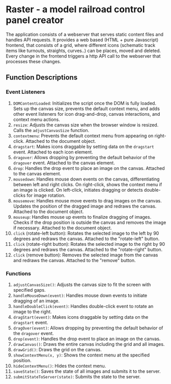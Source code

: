 # Raster - a model railroad control panel creator

The application consists of a webserver that serves static content files and handles API requests. It provides a web based (HTML + pure Javascript) frontend,
that consists of a grid, where different icons (schematic track items like turnouts, straights, curves..) can be places, moved and deleted. Every change in the
frontend triggers a http API call to the webserver that processes these changes.

## Function Descriptions

### Event Listeners

1. `DOMContentLoaded`: Initializes the script once the DOM is fully loaded. Sets up the canvas size, prevents the default context menu, and adds other event listeners for icon drag-and-drop, canvas interactions, and context menu actions.
2. `resize`: Adjusts the canvas size when the browser window is resized. Calls the `adjustCanvasSize` function.
3. `contextmenu`: Prevents the default context menu from appearing on right-click. Attached to the document object.
4. `dragstart`: Makes icons draggable by setting data on the `dragstart` event. Attached to each icon element.
5. `dragover`: Allows dropping by preventing the default behavior of the `dragover` event. Attached to the canvas element.
6. `drop`: Handles the drop event to place an image on the canvas. Attached to the canvas element.
7. `mousedown`: Handles mouse down events on the canvas, differentiating between left and right clicks. On right-click, shows the context menu if an image is clicked. On left-click, initiates dragging or detects double-clicks for image rotation.
8. `mousemove`: Handles mouse move events to drag images on the canvas. Updates the position of the dragged image and redraws the canvas. Attached to the document object.
9. `mouseup`: Handles mouse up events to finalize dragging of images. Checks if the drop position is outside the canvas and removes the image if necessary. Attached to the document object.
10. `click` (rotate-left button): Rotates the selected image to the left by 90 degrees and redraws the canvas. Attached to the "rotate-left" button.
11. `click` (rotate-right button): Rotates the selected image to the right by 90 degrees and redraws the canvas. Attached to the "rotate-right" button.
12. `click` (remove button): Removes the selected image from the canvas and redraws the canvas. Attached to the "remove" button.

### Functions

1. `adjustCanvasSize()`: Adjusts the canvas size to fit the screen with specified gaps.
2. `handleMouseDown(event)`: Handles mouse down events to initiate dragging of an image.
3. `handleDoubleClick(event)`: Handles double-click event to rotate an image to the right.
4. `dragStart(event)`: Makes icons draggable by setting data on the `dragstart` event.
5. `dragOver(event)`: Allows dropping by preventing the default behavior of the `dragover` event.
6. `drop(event)`: Handles the drop event to place an image on the canvas.
7. `drawCanvas()`: Draws the entire canvas including the grid and all images.
8. `drawGrid()`: Draws the grid on the canvas.
9. `showContextMenu(x, y)`: Shows the context menu at the specified position.
10. `hideContextMenu()`: Hides the context menu.
11. `saveState()`: Saves the state of all images and submits it to the server.
12. `submitStateToServer(state)`: Submits the state to the server.

